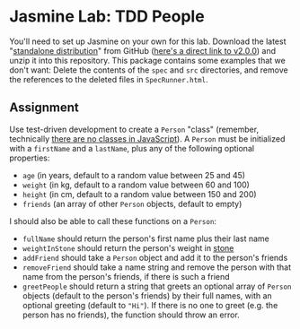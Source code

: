 # Jasmine Lab: TDD People

You'll need to set up Jasmine on your own for this lab. Download the latest "[standalone distribution](https://github.com/pivotal/jasmine/tree/master/dist)" from GitHub ([here's a direct link to v2.0.0](https://github.com/pivotal/jasmine/raw/master/dist/jasmine-standalone-2.0.0.zip)) and unzip it into this repository. This package contains some examples that we don't want: Delete the contents of the `spec` and `src` directories, and remove the references to the deleted files in `SpecRunner.html`.

## Assignment

Use test-driven development to create a `Person` "class" (remember, technically [there are no classes in JavaScript](http://stackoverflow.com/questions/2752868/does-javascript-have-classes)). A `Person` must be initialized with a `firstName` and a `lastName`, plus any of the following optional properties:

* `age` (in years, default to a random value between 25 and 45)
* `weight` (in kg, default to a random value between 60 and 100)
* `height` (in cm, default to a random value between 150 and 200)
* `friends` (an array of other `Person` objects, default to empty)

I should also be able to call these functions on a `Person`:

* `fullName` should return the person's first name plus their last name
* `weightInStone` should return the person's weight in [stone](http://en.wikipedia.org/wiki/Stone_%28unit%29)
* `addFriend` should take a `Person` object and add it to the person's friends
* `removeFriend` should take a name string and remove the person with that name from the person's friends, if there is such a friend
* `greetPeople` should return a string that greets an optional array of `Person` objects (default to the person's friends) by their full names, with an optional greeting (default to `"Hi"`). If there is no one to greet (e.g. the person has no friends), the function should throw an error.
